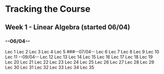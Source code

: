 # Tracking the Course

## Week 1 - Linear Algebra (started 06/04)
### --06/04--
Lec 1
Lec 2
Lec 3
Lec 4
Lec 5
###--07/04--
Lec 6
Lec 7
Lec 8
Lec 9
Lec 10
Lec 11
--09/04--
Lec 12
Lec 13
Lec 14
Lec 15
Lec 16
Lec 17
Lec 18
Lec 19
Lec 20
Lec 21
Lec 22
Lec 23
Lec 24
Lec 25
Lec 26
Lec 27
Lec 28
Lec 29
Lec 30
Lec 31
Lec 32
Lec 33
Lec 34
Lec 35

